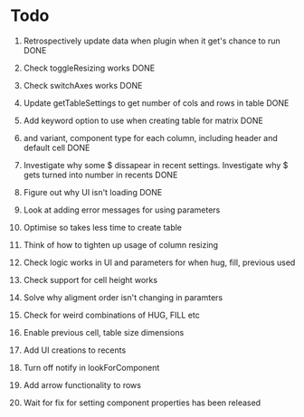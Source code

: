 # Todo

1. Retrospectively update data when plugin when it get's chance to run DONE
9. Check toggleResizing works DONE
10. Check switchAxes works DONE
11. Update getTableSettings to get number of cols and rows in table DONE
13. Add keyword option to use when creating table for matrix DONE
12. and variant, component type for each column, including header and default cell DONE
14. Investigate why some $ dissapear in recent settings. Investigate why $ gets turned into number in recents DONE
14. Figure out why UI isn't loading DONE


2. Look at adding error messages for using parameters
3. Optimise so takes less time to create table
5. Think of how to tighten up usage of column resizing
6. Check logic works in UI and parameters for when hug, fill, previous used
8. Check support for cell height works
13. Solve why aligment order isn't changing in paramters
7. Check for weird combinations of HUG, FILL etc
16. Enable previous cell, table size dimensions
17. Add UI creations to recents
18. Turn off notify in lookForComponent
19. Add arrow functionality to rows



1. Wait for fix for setting component properties has been released
